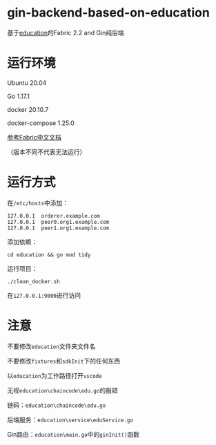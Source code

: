 # gin-backend-based-on-education

基于[education](https://github.com/sxguan/education)的Fabric 2.2 and Gin纯后端

# 运行环境

Ubuntu 20.04

Go 1.17.1

docker 20.10.7

docker-compose 1.25.0

[参考Fabric中文文档](https://hyperledger-fabric.readthedocs.io/zh_CN/release-2.2/prereqs.html)

（版本不同不代表无法运行）

# 运行方式

在`/etc/hosts`中添加：

```
127.0.0.1  orderer.example.com
127.0.0.1  peer0.org1.example.com
127.0.0.1  peer1.org1.example.com
```

添加依赖：

```
cd education && go mod tidy
```
运行项目：

```
./clean_docker.sh
```

在`127.0.0.1:9000`进行访问

# 注意

不要修改`education`文件夹文件名

不要修改`fixtures`和`sdkInit`下的任何东西

以`education`为工作路径打开`vscode`

无视`education\chaincode\edu.go`的报错

链码：`education\chaincode\edu.go`

后端服务：`education\service\eduService.go`

Gin路由：`education\main.go`中的`ginInit()`函数

